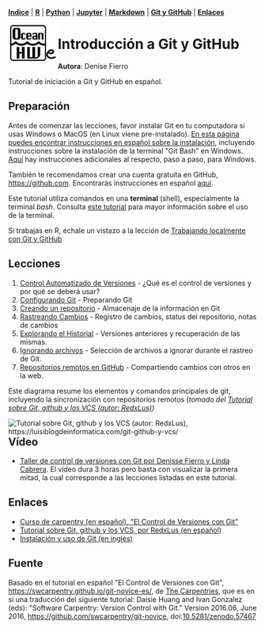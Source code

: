 <p align="left">
<strong><a href="../Indice.md">Indice</a></strong>
|
<strong><a href="../Intro-a-R/R.md">R</a></strong>
|
<strong><a href="../Intro-a-Python/Python.md">Python</a></strong>
|
<strong><a href="../Intro-a-Jupyter/Jupyter.md">Jupyter</a></strong>
|
<strong><a href="../Intro-a-Markdown/Markdown.md">Markdown</a></strong>
|
<strong><a href="../Intro-a-github/Github.md">Git y GitHub</a></strong>
|
<strong><a href="../enlaces.md">Enlaces</a></strong>
</p>

<img     style="float: left;" src="OHWe.png" width="100"> 

# Introducción a Git y GitHub
**Autora**: Denise Fierro

Tutorial de iniciación a Git y GitHub en español.

## Preparación

Antes de comenzar las lecciones, favor instalar Git en tu computadora si usas Windows o MacOS (en Linux viene pre-instalado). [En esta página puedes encontrar instrucciones en español sobre la instalación](https://git-scm.com/book/es/v2/Inicio---Sobre-el-Control-de-Versiones-Instalaci%C3%B3n-de-Git), incluyendo instrucciones sobre la instalación de la terminal "Git Bash" en Windows. [Aquí](https://dev.to/mailingdelgadomedina/como-instalar-gitbash-en-windows-10-4o0e) hay instrucciones adicionales al respecto, paso a paso, para Windows.

También te recomendamos crear una cuenta gratuita en GitHub, https://github.com. Encontrarás instrucciones en español [aquí](https://docs.github.com/es/get-started/quickstart).

Este tutorial utiliza comandos en una **terminal** (shell), especialmente la terminal *bash*. Consulta [este tutorial](https://swcarpentry.github.io/shell-novice-es/) para mayor información sobre el uso de la terminal.

Si trabajas en R, échale un vistazo a la lección de [Trabajando localmente con Git y GitHub](../Intro-a-R/09_control_de_version-git.md) 

## Lecciones

1. [Control Automatizado de Versiones](01-basico.md) - ¿Qué es el control de versiones y por qué se deberá usar? 
2. [Configurando Git](02-configuracion.md) - Preparando Git
3. [Creando un repositorio](03-repositorio-nuevo.md) - Almacenaje de la información en Git
4. [Rastreando Cambios](04-cambios.md) - Registro de cambios, status del repositorio, notas de cambios 
5. [Explorando el Historial](05-historial.md) - Versiones anteriores y recuperación de las mismas. 
6. [Ignorando archivos](06-ignorar.md) - Selección de  archivos a ignorar durante el rastreo de Git. 
7. [Repositorios remotos en GitHub](07-github-remote.md) - Compartiendo cambios con otros en la web. 

Este diagrama resume los elementos y comandos principales de git, incluyendo la sincronización con repositorios remotos (*tomado del [Tutorial sobre Git, github y los VCS (autor: RedxLus)](https://luisiblogdeinformatica.com/git-github-y-vcs/))*

<img style="float: left;" src="https://luisiblogdeinformatica.com/wp-content/uploads/2019/08/git-diagrama-repositorios-tutorial-800x450.png" width="500" alt="Tutorial sobre Git, github y los VCS (autor: RedxLus), https://luisiblogdeinformatica.com/git-github-y-vcs/">

## Vídeo

- [Taller de control de versiones con Git por Denisse Fierro y Linda Cabrera](https://youtu.be/zhDGiDqLQxo). El vídeo dura 3 horas pero basta con visualizar la primera mitad, la cual corresponde a las lecciones listadas en este tutorial.

## Enlaces 

- [Curso de carpentry (en español), "El Control de Versiones con Git"](https://swcarpentry.github.io/git-novice-es/)
- [Tutorial sobre Git, github y los VCS, por RedxLus (en español)](https://luisiblogdeinformatica.com/git-github-y-vcs/)
- [Instalación y uso de Git (en inglés)](https://oceanhackweek.github.io/resources/prep/git) 

## Fuente

Basado en el tutorial en español "El Control de Versiones con Git", https://swcarpentry.github.io/git-novice-es/, de [The Carpentries](https://carpentries.org), que es en sí una traducción del siguiente tutorial: Daisie Huang and Ivan Gonzalez (eds): "Software Carpentry: Version Control with Git."  Version 2016.06, June 2016, https://github.com/swcarpentry/git-novice, doi:[10.5281/zenodo.57467](https://doi.org/10.5281/zenodo.57467)
